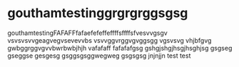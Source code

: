 # gouthamtestinggrgrgrggsgsg
gouthamtestingFAFAFFfafaefefeffeffffsffffsfvesvvgsgv
vsvsvsvvgeagvegvsevevvbs
vsvvggvrggvgvggsgg
vgsvsvg
vhjbfgvg
gwbggrggvgvvbwrbwbjhjh
vafafaff
fafafafgsg
gshgjshgjhsgjhsghjsg
gsgseg
gseggse
gesgesg
gsggsgsggwegweg
gsgsgsg
jnjnjjn
test
test
